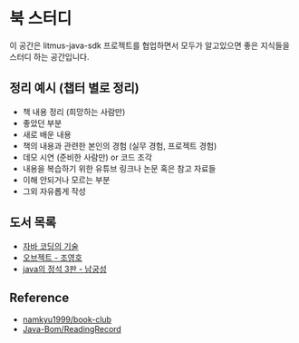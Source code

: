 # 북 스터디
이 공간은 litmus-java-sdk 프로젝트를 협업하면서 모두가 알고있으면 좋은 지식들을 스터디 하는 공간입니다.

## 정리 예시 (챕터 별로 정리)
- 책 내용 정리 (희망하는 사람만)
- 좋았던 부분
- 새로 배운 내용
- 책의 내용과 관련한 본인의 경험 (실무 경험, 프로젝트 경험)
- 데모 시연 (준비한 사람만) or 코드 조각
- 내용을 복습하기 위한 유튜브 링크나 논문 혹은 참고 자료들
- 이해 안되거나 모르는 부분
- 그외 자유롭게 작성


## 도서 목록
- [자바 코딩의 기술](./java-by-comparison)
- [오브젝트 - 조영호](./object)
- [java의 정석 3판 - 남궁성](./the-essence-of-java)


## Reference
- [namkyu1999/book-club](https://github.com/namkyu1999/book-club)
- [Java-Bom/ReadingRecord](https://github.com/Java-Bom/ReadingRecord)